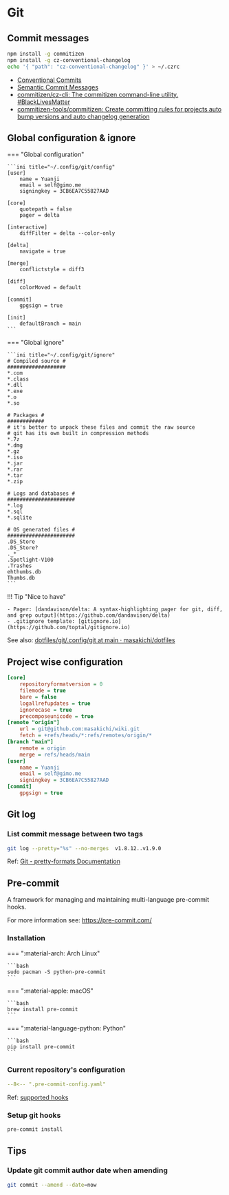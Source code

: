 # Git

## Commit messages

```bash
npm install -g commitizen
npm install -g cz-conventional-changelog
echo '{ "path": "cz-conventional-changelog" }' > ~/.czrc
```

- [Conventional Commits](https://www.conventionalcommits.org/en/v1.0.0/)
- [Semantic Commit Messages](https://gist.github.com/joshbuchea/6f47e86d2510bce28f8e7f42ae84c716)
- [commitizen/cz-cli: The commitizen command-line utility. #BlackLivesMatter](https://github.com/commitizen/cz-cli#making-your-repo-commitizen-friendly)
- [commitizen-tools/commitizen: Create committing rules for projects auto bump versions and auto changelog generation](https://github.com/commitizen-tools/commitizen)

## Global configuration & ignore

=== "Global configuration"

    ```ini title="~/.config/git/config"
    [user]
        name = Yuanji
        email = self@gimo.me
        signingkey = 3CB6EA7C55827AAD

    [core]
        quotepath = false
        pager = delta

    [interactive]
        diffFilter = delta --color-only

    [delta]
        navigate = true

    [merge]
        conflictstyle = diff3

    [diff]
        colorMoved = default

    [commit]
        gpgsign = true

    [init]
        defaultBranch = main
    ```

=== "Global ignore"

    ```ini title="~/.config/git/ignore"
    # Compiled source #
    ###################
    *.com
    *.class
    *.dll
    *.exe
    *.o
    *.so

    # Packages #
    ############
    # it's better to unpack these files and commit the raw source
    # git has its own built in compression methods
    *.7z
    *.dmg
    *.gz
    *.iso
    *.jar
    *.rar
    *.tar
    *.zip

    # Logs and databases #
    ######################
    *.log
    *.sql
    *.sqlite

    # OS generated files #
    ######################
    .DS_Store
    .DS_Store?
    ._*
    .Spotlight-V100
    .Trashes
    ehthumbs.db
    Thumbs.db
    ```

!!! Tip "Nice to have"

    - Pager: [dandavison/delta: A syntax-highlighting pager for git, diff, and grep output](https://github.com/dandavison/delta)
    - .gitignore template: [gitignore.io](https://github.com/toptal/gitignore.io)

See also: [dotfiles/git/.config/git at main · masakichi/dotfiles](https://github.com/masakichi/dotfiles/tree/main/git/.config/git)

## Project wise configuration

```ini title=".git/config"
[core]
	repositoryformatversion = 0
	filemode = true
	bare = false
	logallrefupdates = true
	ignorecase = true
	precomposeunicode = true
[remote "origin"]
	url = git@github.com:masakichi/wiki.git
	fetch = +refs/heads/*:refs/remotes/origin/*
[branch "main"]
	remote = origin
	merge = refs/heads/main
[user]
	name = Yuanji
	email = self@gimo.me
	signingkey = 3CB6EA7C55827AAD
[commit]
	gpgsign = true
```

## Git log

### List commit message between two tags

```bash
git log --pretty="%s" --no-merges  v1.8.12..v1.9.0
```

Ref: [Git - pretty-formats Documentation](https://git-scm.com/docs/pretty-formats)

## Pre-commit

A framework for managing and maintaining multi-language pre-commit hooks.

For more information see: https://pre-commit.com/

### Installation

=== ":material-arch: Arch Linux"

    ```bash
    sudo pacman -S python-pre-commit
    ```

=== ":material-apple: macOS"

    ```bash
    brew install pre-commit
    ```

=== ":material-language-python: Python"

    ```bash
    pip install pre-commit
    ```

### Current repository's configuration

```yaml title=".pre-commit-config.yaml"
--8<-- ".pre-commit-config.yaml"
```

Ref: [supported hooks](https://pre-commit.com/hooks.html)

### Setup git hooks

```bash
pre-commit install
```

## Tips

### Update git commit author date when amending

```bash
git commit --amend --date=now
```
